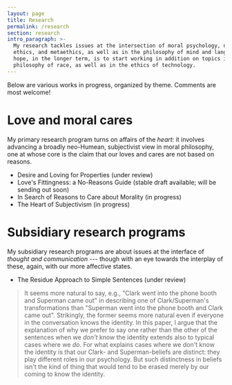 ```yaml
---
layout: page
title: Research
permalink: /research
section: research
intro_paragraph: >-
  My research tackles issues at the intersection of moral psychology, normative
  ethics, and metaethics, as well as in the philosophy of mind and language. My
  hope, in the longer term, is to start working in addition on topics in the
  philosophy of race, as well as in the ethics of technology.
---
```

Below are various works in progress, organized by theme. Comments are most welcome!

# Love and moral cares

My primary research program turns on affairs of the _heart_: it involves advancing a broadly neo-Humean, subjectivist view in moral philosophy, one at whose core is the claim that our loves and cares are not based on reasons. 

* Desire and Loving for Properties (under review)
* Love's Fittingness: a No-Reasons Guide (stable draft available; will be sending out soon)
* In Search of Reasons to Care about Morality (in progress)
* The Heart of Subjectivism (in progress)

# Subsidiary research programs

My subsidiary research programs are about issues at the interface of _thought and communication_ --- though with an eye towards the interplay of these, again, with our more affective states.

* The Residue Approach to Simple Sentences (under review)

> It seems more natural to say, e.g., "Clark went into the phone booth and Superman came out" in describing one of Clark/Superman's transformations than "Superman went into the phone booth and Clark came out". Strikingly, the former seems more natural even if everyone in the conversation knows the identity. In this paper, I argue that the explanation of why we prefer to say one rather than the other of the sentences when we _don't_ know the identity extends also to typical cases where we _do_. For what explains cases where we don't know the identity is that our Clark- and Superman-beliefs are distinct: they play different roles in our psychology. But such distinctness in beliefs isn't the kind of thing that would tend to be erased merely by our coming to know the identity.
